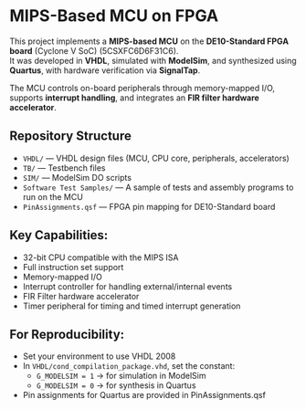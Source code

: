 # MIPS-Based MCU on FPGA

This project implements a **MIPS-based MCU** on the **DE10-Standard FPGA board** (Cyclone V SoC) (5CSXFC6D6F31C6).  
It was developed in **VHDL**, simulated with **ModelSim**, and synthesized using **Quartus**, with hardware verification via **SignalTap**.

The MCU controls on-board peripherals through memory-mapped I/O, supports **interrupt handling**, and integrates an **FIR filter hardware accelerator**.  

## Repository Structure
- `VHDL/` — VHDL design files (MCU, CPU core, peripherals, accelerators)
- `TB/` — Testbench files
- `SIM/` — ModelSim DO scripts
- `Software Test Samples/` — A sample of tests and assembly programs to run on the MCU
- `PinAssignments.qsf` — FPGA pin mapping for DE10-Standard board

## Key Capabilities:
- 32-bit CPU compatible with the MIPS ISA
- Full instruction set support
- Memory-mapped I/O
- Interrupt controller for handling external/internal events
- FIR Filter hardware accelerator
- Timer peripheral for timing and timed interrupt generation

## For Reproducibility:
- Set your environment to use VHDL 2008
- In `VHDL/cond_compilation_package.vhd`, set the constant:
   - `G_MODELSIM = 1` → for simulation in ModelSim
   - `G_MODELSIM = 0` → for synthesis in Quartus
- Pin assignments for Quartus are provided in PinAssignments.qsf

